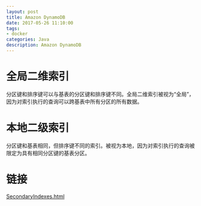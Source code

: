 ```yaml
---
layout: post
title: Amazon DynamoDB
date: 2017-05-26 11:10:00
tags:
- docker
categories: Java
description: Amazon DynamoDB
---
```


# 全局二维索引
分区键和排序键可以与基表的分区键和排序键不同。全局二维索引被视为“全局”，因为对索引执行的查询可以跨基表中所有分区的所有数据。

# 本地二级索引
分区键和基表相同，但排序键不同的索引。被视为本地，因为对索引执行的查询被限定为具有相同分区键的基表分区。



# 链接
[SecondaryIndexes.html](http://docs.aws.amazon.com/zh_cn/amazondynamodb/latest/developerguide/SecondaryIndexes.html)

